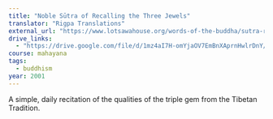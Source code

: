 ```yaml
---
title: "Noble Sūtra of Recalling the Three Jewels"
translator: "Rigpa Translations"
external_url: "https://www.lotsawahouse.org/words-of-the-buddha/sutra-recalling-three-jewels"
drive_links:
  - "https://drive.google.com/file/d/1mz4aI7H-omYjaOV7EmBnXAprnHwlrDnY/view?usp=drivesdk"
course: mahayana
tags:
  - buddhism
year: 2001
---
```


A simple, daily recitation of the qualities of the triple gem from the Tibetan Tradition.
